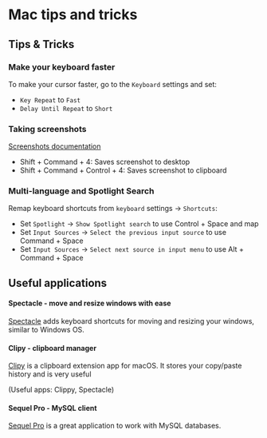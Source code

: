 # Mac tips and tricks

## Tips & Tricks

### Make your keyboard faster

To make your cursor faster, go to the `Keyboard` settings and set:

* `Key Repeat` to `Fast`
* `Delay Until Repeat` to `Short`

### Taking screenshots

[Screenshots documentation](https://support.apple.com/en-il/HT201361)

* Shift + Command + 4: Saves screenshot to desktop
* Shift + Command + Control + 4: Saves screenshot to clipboard

### Multi-language and Spotlight Search

Remap keyboard shortcuts from `keyboard` settings -> `Shortcuts`:

* Set `Spotlight` -> `Show Spotlight search` to use Control + Space and map
* Set `Input Sources` -> `Select the previous input source` to use Command + Space
* Set `Input Sources` -> `Select next source in input menu` to use Alt + Command + Space

## Useful applications

#### Spectacle - move and resize windows with ease

[Spectacle](https://www.spectacleapp.com) adds keyboard shortcuts for moving and resizing your windows, similar to Windows OS.

#### Clipy - clipboard manager

[Clipy](https://github.com/Clipy/Clipy) is a clipboard extension app for macOS. It stores your copy/paste history and is very useful

(Useful apps: Clippy, Spectacle)

#### Sequel Pro - MySQL client

[Sequel Pro](https://www.sequelpro.com) is a great application to work with MySQL databases.